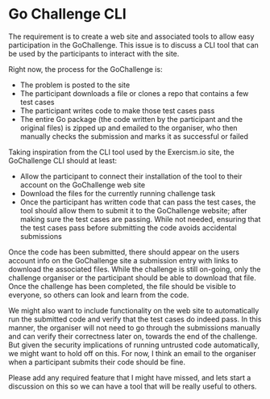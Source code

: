 Go Challenge CLI
===============
The requirement is to create a web site and associated tools to allow easy participation in the GoChallenge. This issue is to discuss a CLI tool that can be used by the participants to interact with the site.

Right now, the process for the GoChallenge is:
 - The problem is posted to the site
 - The participant downloads a file or clones a repo that contains a few test cases
 - The participant writes code to make those test cases pass
 - The entire Go package (the code written by the participant and the original files) is zipped up and emailed to the organiser, who then manually checks the submission and marks it as successful or failed

Taking inspiration from the CLI tool used by the Exercism.io site, the GoChallenge CLI should at least:
 - Allow the participant to connect their installation of the tool to their account on the GoChallenge web site
 - Download the files for the currently running challenge task
 - Once the participant has written code that can pass the test cases, the tool should allow them to submit it to the GoChallenge website; after making sure the test cases are passing. While not needed, ensuring that the test cases pass before submitting the code avoids accidental submissions

Once the code has been submitted, there should appear on the users account info on the GoChallenge site a submission entry with links to download the associated files. While the challenge is still on-going, only the challenge organiser or the participant should be able to download that file. Once the challenge has been completed, the file should be visible to everyone, so others can look and learn from the code.

We might also want to include functionality on the web site to automatically run the submitted code and verify that the test cases do indeed pass. In this manner, the organiser will not need to go through the submissions manually and can verify their correctness later on, towards the end of the challenge. But given the security implications of running untrusted code automatically, we might want to hold off on this. For now, I think an email to the organiser when a participant submits their code should be fine.

Please add any required feature that I might have missed, and lets start a discussion on this so we can have a tool that will be really useful to others.
